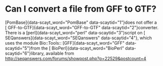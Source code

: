 # Can I convert a file from GFF to GTF?
<!-- pombase_categories: Tools and Resources -->

[PomBase]{data-scayt_word="PomBase" data-scaytid="1"}does not offer a [
GFF-to-GTF]{data-scayt_word="GFF-to-GTF" data-scaytid="2"}converter.
There is a [perl]{data-scayt_word="perl" data-scaytid="3"}script on [
SEQanswers]{data-scayt_word="SEQanswers" data-scaytid="4"}, which uses
the module Bio::Tools:: [GFF]{data-scayt_word="GFF"
data-scaytid="5"}from the [ BioPerl]{data-scayt_word="BioPerl"
data-scaytid="6"}library, available from
http://seqanswers.com/forums/showpost.php?p=22529&postcount=4

